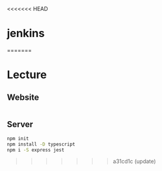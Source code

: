 <<<<<<< HEAD
# jenkins
=======
# Lecture

## Website

```sh
```

## Server

```sh
npm init
npm install -D typescript
npm i -S express jest
```
>>>>>>> a31cd1c (update)
